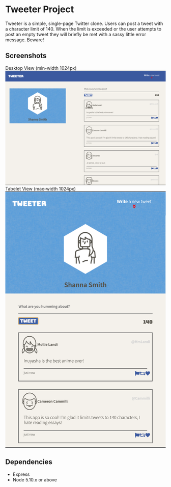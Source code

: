 # Tweeter Project

Tweeter is a simple, single-page Twitter clone. Users can post a tweet with a character limit of 140. When the limit is exceeded or the user attempts to post an empty tweet they will briefly be met with a sassy little error message. Beware!

## Screenshots

Desktop View (min-width 1024px)
!["Screenshot of Desktop view"](https://github.com/ShannaJSmith/tweeter/blob/master/docs/desktop-tweeter-view.png?raw=true)
Tabelet View (max-width 1024px)
!["Screenshot of Tablet view"](https://github.com/ShannaJSmith/tweeter/blob/master/docs/tablet-tweeter-view.png?raw=true)


## Dependencies

- Express
- Node 5.10.x or above

